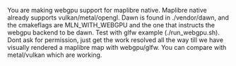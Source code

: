 You are making webgpu support for maplibre native. Maplibre native already supports vulkan/metal/opengl. Dawn is found in ./vendor/dawn, and the cmakeflags are MLN_WITH_WEBGPU and the one that instructs the webgpu backend to be dawn. Test with glfw example (./run_webgpu.sh). Dont ask for permission, just get the work resolved all the way till we have visually rendered a maplibre map with webgpu/glfw. You can compare with metal/vulkan which are working.